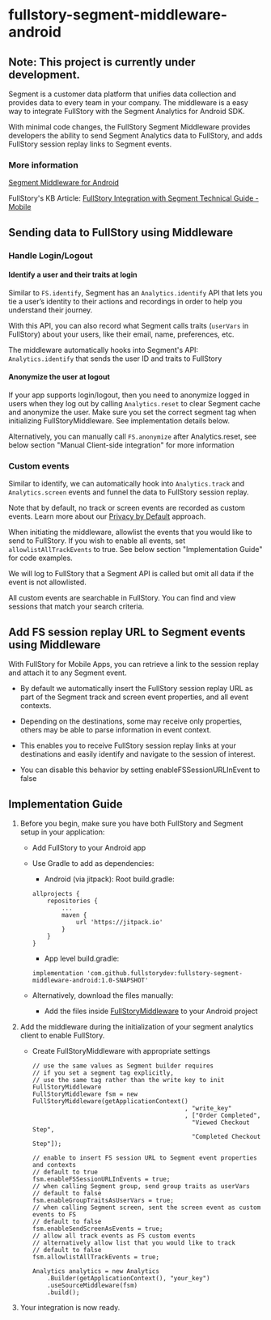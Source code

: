 # fullstory-segment-middleware-android

## Note: This project is currently under development. 
Segment is a customer data platform that unifies data collection and provides data to every team in your company. The middleware is a easy way to integrate FullStory with the Segment Analytics for Android SDK.

With minimal code changes, the FullStory Segment Middleware provides developers the ability to send Segment Analytics data to FullStory, and adds FullStory session replay links to Segment events.


### More information
[Segment Middleware for Android](https://segment.com/docs/connections/sources/catalog/libraries/mobile/android/middleware/)

FullStory's KB Article: [FullStory Integration with Segment Technical Guide - Mobile](https://help.fullstory.com/hc/en-us/articles/360051691994-FullStory-Integration-with-Segment-Technical-Guide-Mobile-Beta-)


## Sending data to FullStory using Middleware


### Handle Login/Logout 

#### Identify a user and their traits at login

Similar to `FS.identify`, Segment has an `Analytics.identify` API that lets you tie a user’s identity to their actions and recordings in order to help you understand their journey.

With this API, you can also record what Segment calls traits (`userVars` in FullStory) about your users, like their email, name, preferences, etc. 

The middleware automatically hooks into Segment's API: `Analytics.identify` that sends the user ID and traits to FullStory


#### Anonymize the user at logout

If your app supports login/logout, then you need to anonymize logged in users when they log out by calling `Analytics.reset` to clear Segment cache and anonymize the user. Make sure you set the correct segment tag when initializing FullStoryMiddleware. See implementation details below.

Alternatively, you can manually call `FS.anonymize` after Analytics.reset, see below section "Manual Client-side integration" for more information


### Custom events
Similar to identify, we can automatically hook into `Analytics.track` and `Analytics.screen` events and funnel the data to FullStory session replay.

Note that by default, no track or screen events are recorded as custom events. Learn more about our [Privacy by Default](https://help.fullstory.com/hc/en-us/articles/360044349073-FullStory-Private-by-Default) approach.

When initiating the middleware, allowlist the events that you would like to send to FullStory. If you wish to enable all events, set `allowlistAllTrackEvents` to true. See below section "Implementation Guide" for code examples.

We will log to FullStory that a Segment API is called but omit all data if the event is not allowlisted.

All custom events are searchable in FullStory. You can find and view sessions that match your search criteria.


## Add FS session replay URL to Segment events using Middleware
With FullStory for Mobile Apps, you can retrieve a link to the session replay and attach it to any Segment event.

- By default we automatically insert the FullStory session replay URL as part of the Segment track and screen event properties, and all event contexts.

- Depending on the destinations, some may receive only properties, others may be able to parse information in event context.

- This enables you to receive FullStory session replay links at your destinations and easily identify and navigate to the session of interest.

- You can disable this behavior by setting enableFSSessionURLInEvent to false



## Implementation Guide
1. Before you begin, make sure you have both FullStory and Segment setup in your application: 
    - Add FullStory to your Android app
    - Use Gradle to add as dependencies:
      - Android (via jitpack):  Root build.gradle:

      ```
      allprojects {
          repositories {
              ...
              maven {
                  url 'https://jitpack.io' 
              }
          }
      }
      ```

      - App level build.gradle: 
      ```
      implementation 'com.github.fullstorydev:fullstory-segment-middleware-android:1.0-SNAPSHOT'
      ```

    - Alternatively, download the files manually:
      - Add the files inside [FullStoryMiddleware](https://github.com/fullstorydev/fullstory-segment-middleware-android/tree/master/fullstory-segment-middleware/src/main/java/com/fullstorydev/fullstory_segment_middleware)  to your Android project


2. Add the middleware during the initialization of your segment analytics client to enable FullStory.

    - Create FullStoryMiddleware with appropriate settings 
      ```
      // use the same values as Segment builder requires
      // if you set a segment tag explicitly, 
      // use the same tag rather than the write key to init FullStoryMiddleware
      FullStoryMiddleware fsm = new FullStoryMiddleware(getApplicationContext()
                                                , "write_key"
                                                , ["Order Completed",
                                                  "Viewed Checkout Step",
                                                  "Completed Checkout Step"]);

      // enable to insert FS session URL to Segment event properties and contexts
      // default to true
      fsm.enableFSSessionURLInEvents = true;
      // when calling Segment group, send group traits as userVars
      // default to false
      fsm.enableGroupTraitsAsUserVars = true;
      // when calling Segment screen, sent the screen event as custom events to FS
      // default to false
      fsm.enableSendScreenAsEvents = true;
      // allow all track events as FS custom events
      // alternatively allow list that you would like to track
      // default to false
      fsm.allowlistAllTrackEvents = true;

      Analytics analytics = new Analytics
          .Builder(getApplicationContext(), "your_key")
          .useSourceMiddleware(fsm)
          .build();
      ```

3. Your integration is now ready. 
